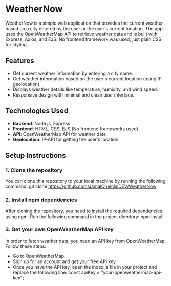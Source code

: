 # WeatherNow

WeatherNow is a simple web application that provides the current weather based on a city entered by the user or the user's current location. The app uses the OpenWeatherMap API to retrieve weather data and is built with Express, Axios, and EJS. No frontend framework was used, just plain CSS for styling.

## Features
- Get current weather information by entering a city name.
- Get weather information based on the user's current location (using IP geolocation).
- Displays weather details like temperature, humidity, and wind speed.
- Responsive design with minimal and clean user interface.

## Technologies Used
- **Backend**: Node.js, Express
- **Frontend**: HTML, CSS, EJS (No frontend frameworks used)
- **API**: OpenWeatherMap API for weather data
- **Geolocation**: IP-API for getting the user's location

## Setup Instructions
### 1. Clone the repository
You can clone this repository to your local machine by running the following command:
git clone https://github.com/JamalChemlalDEV/WeatherNow

### 2. Install npm dependencies
After cloning the repository, you need to install the required dependencies using npm. Run the following command in the project directory:
npm install

### 3. Get your own OpenWeatherMap API key
In order to fetch weather data, you need an API key from OpenWeatherMap. Follow these steps:
- Go to OpenWeatherMap.
- Sign up for an account and get your free API key.
- Once you have the API key, open the index.js file in your project and replace the following line:
const apiKey = "your-openweathermap-api-key";
